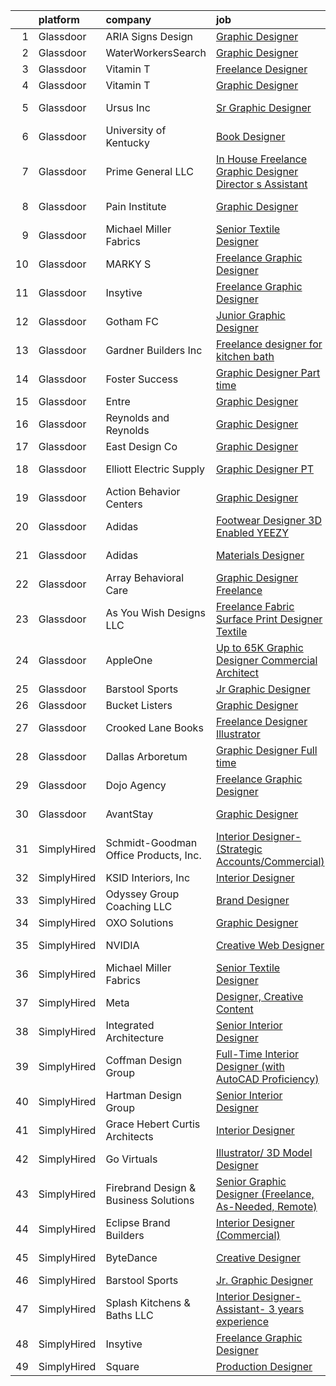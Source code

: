 

|    | platform    | company                               | job                                                                                                                                                                                                                                                                                                                                                                                                                                                                                                                                                                                                                                                                                                                                                                                                                                                                                                                                                                                                                                                                                                                                                                                                                                                                                                                                                                                          | update_time   | location            |
|---:|:------------|:--------------------------------------|:---------------------------------------------------------------------------------------------------------------------------------------------------------------------------------------------------------------------------------------------------------------------------------------------------------------------------------------------------------------------------------------------------------------------------------------------------------------------------------------------------------------------------------------------------------------------------------------------------------------------------------------------------------------------------------------------------------------------------------------------------------------------------------------------------------------------------------------------------------------------------------------------------------------------------------------------------------------------------------------------------------------------------------------------------------------------------------------------------------------------------------------------------------------------------------------------------------------------------------------------------------------------------------------------------------------------------------------------------------------------------------------------|:--------------|:--------------------|
|  1 | Glassdoor   | ARIA Signs   Design                   | [Graphic Designer](https://www.glassdoor.com/partner/jobListing.htm?pos=121&ao=1136043&s=58&guid=00000180f9fd9bfa8254cbcf3e355101&src=GD_JOB_AD&t=SR&vt=w&ea=1&cs=1_21ace6d4&cb=1653461589572&jobListingId=1007874064270&jrtk=3-0-1g3svr762q6na801-1g3svr76fq0ta800-22d7efb373648efc-)                                                                                                                                                                                                                                                                                                                                                                                                                                                                                                                                                                                                                                                                                                                                                                                                                                                                                                                                                                                                                                                                                                       | 6d            | Houston, TX         |
|  2 | Glassdoor   | WaterWorkersSearch                    | [Graphic Designer](https://www.glassdoor.com/partner/jobListing.htm?pos=102&ao=1110586&s=58&guid=00000180f9fd9bfa8254cbcf3e355101&src=GD_JOB_AD&t=SR&vt=w&ea=1&cs=1_0c20fce2&cb=1653461589570&jobListingId=1007889065703&cpc=883DC43018083D9A&jrtk=3-0-1g3svr762q6na801-1g3svr76fq0ta800-0d763099e7cec011--6NYlbfkN0D_KRozbKJx95I3LRYgbj09bqBDFeyQG4s8tCOB31p2DNVdXqNB5LD0USCF1PZSFZ_dQuXfUC5lkX0ULfMTRnBr9VZweq4rz5uvTG5RnI22ViwfKnMf3xScNgQ-MDQcqebsaRUX6d-c76isXhHYp9STD27u8vuBUPG9cPLkDb9JhefEcQku7ZixHMwAq8R19NDd4NaERuSeYVQs5KiAOJ5VL4aWH3FNp3ZCc5ZVt9kfML8SdZiaz3FAIWT9eWE_fgIzM9lHPDmebXa2UIrC3ZzcOXqW4ivuMhI3Gz0Q58N30h2WT-zwdvTrcGAxQaCEi4P8j-4nsYmP6rCmj80VNSU8q4zfsAoYBJ7U3BieQmCYRfZfTGGFcY9fxIV2yzHia43YPMbS6RAsY3Oji4kUpspxpNDQvtx-IC9vkemLIH65gd-C8q8iUtcZm9-fgWVwLQWnKvk9Z9de4iJ2k4KYzajw854Wd-WpfNkcNQXYtOeycv8VMPI4IcX8Vmsbx051_ozCEEjJyqTyhQ%3D%3D)                                                                                                                                                                                                                                                                                                                                                                                                                                                                                                                      | 24h           | Remote              |
|  3 | Glassdoor   | Vitamin T                             | [Freelance Designer](https://www.glassdoor.com/partner/jobListing.htm?pos=108&ao=1110586&s=58&guid=00000180f9fd9bfa8254cbcf3e355101&src=GD_JOB_AD&t=SR&vt=w&cs=1_00933f2c&cb=1653461589571&jobListingId=1007886606457&cpc=3BA4CE39D5B5DEF5&jrtk=3-0-1g3svr762q6na801-1g3svr76fq0ta800-2ff419e625ff879c--6NYlbfkN0DMrcEu7yrtATojKJA7cEzGQ3FdRGWLh0CZQInL4ECGI6k5tN82kdM0cJmh4vC7GghVxyrUzrjmtHL2XXE1xu1WKn47zudU_8G7rKAeR5STyoms0UwUagd24LgO-MmLJh0bEVwf0VV0WMipix3sZShRi-pdAuurRcY5e-lstS1LNlh8PK3UnagqYbzg-vQZNcJRl7DAYJwL2_lw5nr332oSSY-4DTuBEFCbAtFjnQL8T2WaM8gDOO26dFkk-0Ejuy1KPPk2tjpvmPspgnzVMGqLgWkv2yjTa8k8UK_s4PUvO-mg5b0Wn0Pe7ebnq4uzSli8YHEVCWkE4wvqbAdf6QzfVWJ9e26uMwsqrDDgJM1-GqZ7syiuB-8YE7FUoqYjRlWCEY3iT3ef587pwuMZfCnKFLukshMtycv7GPqFwLMr7_11S5_nVS6oaBELbDJfegrCu9CUfujYhmw2qhhGCIM3)                                                                                                                                                                                                                                                                                                                                                                                                                                                                                                                                                                                     | 1d            | Boston, MA          |
|  4 | Glassdoor   | Vitamin T                             | [Graphic Designer](https://www.glassdoor.com/partner/jobListing.htm?pos=109&ao=1110586&s=58&guid=00000180f9fd9bfa8254cbcf3e355101&src=GD_JOB_AD&t=SR&vt=w&cs=1_996e4dfd&cb=1653461589571&jobListingId=1007877187329&cpc=3BA4CE39D5B5DEF5&jrtk=3-0-1g3svr762q6na801-1g3svr76fq0ta800-a904d3ba8a45659f--6NYlbfkN0DMrcEu7yrtATojKJA7cEzGQ3FdRGWLh0CZQInL4ECGI6k5tN82kdM0OKoro5eXmjrufZqZtXfByh95POie7Dk4LU8AtDKfROUtvhwyHSRX0BPiC4O9LsMimw_JRRO4mI7EgKB9dPnx7FcR5W7gjg1_OSVrvxRwmVUfNlu4UljO7rn2zyAhYNVzjkWrm2rb1XT7ssH6nb8iVvZ87R3n3tushEqgrwKVPSKknf6MtI_yzHdHOSSiDqiBXaHQVY8NO5w6rhZoNlV8RExraHhqXDIkUaFQHWHL2KFUOncaOcC1o2jFVQy3YBwF9ja4Ph99p4_IJWOik0NRF0WYHdDBW9QJHl39p0aQSgBe-IGjukixP6P17SglTg-ZII2lSdenKx64jNR2pFegkn7xUvT_-9uCuH1vJ_cpPHLocpj4qpx19-_KiI7nnEZIf-WyZyIBhYcYWmhJdHe3DN4FXhENXeWY)                                                                                                                                                                                                                                                                                                                                                                                                                                                                                                                                                                                       | 5d            | Remote              |
|  5 | Glassdoor   | Ursus  Inc                            | [Sr Graphic Designer](https://www.glassdoor.com/partner/jobListing.htm?pos=106&ao=1110586&s=58&guid=00000180f9fd9bfa8254cbcf3e355101&src=GD_JOB_AD&t=SR&vt=w&ea=1&cs=1_73ea5319&cb=1653461589571&jobListingId=1007886424279&cpc=32EE424DE2B657EB&jrtk=3-0-1g3svr762q6na801-1g3svr76fq0ta800-89c2e84f7fcfd177--6NYlbfkN0CT8vBT9H5mqECx2dfLV_FONLPDKpIRssxVwtj05Tmm4rA5I0VNOPdM1oYsK66ov5qYknUnrRNbxY2gIfH2a8OxlVd1JP9qCWJh5re9cu7D1lALsCFtF_Gx4Jmps0hiq7U65pzRnQyXJSVgbb7plQpHlknK_fSQscyCUA3DVP0BPQJY_---gAf6OEcznxmjeRVkNwnESzZWu1WDY8b3794p_npmAb5jEueHxgiNVxF9U5GC1CEU2KkM-0g5G6OHc1qeEbWMC64MRXjbcOw50-xnVXG4GoLT180iZ9LY7e4xXVnZy4tMrMQSbgE4SWlDyccsZJwZZfyOZa0ecvSLQymIpjUF2a2cXcYC1_113P1UIetm9ktIx_VZThyTToFImyDaK72ij6pFKH5DaZsyRGjvEzxBUQKiJY5x3XfqZesjlx44GVgOL7T_31-G4w6uLeOIBfGUD5az4Ow6es_QL2CXQHYbkcO7QB_LluZCnAFbWYeMiOQbw9n0G5QFibQG17041w_Hoz0QArh6F752wrmkOmklLJQ35uazSzpzYlq1nUJoY2ucj-sqxN1SGyVGtdIMsEMzETmYNIcBmeLtCbWyotDnKBM75FzOT-rdd2ocTDTdPfGNVlKesO4nQvsJP81e0GTIyxXRvmfyVj2ry6o8jY39KZ5-MskW_5Cxm7IEzZuwXiAFkwKngtGxToOMbl8m2Dun4mpXLIlQTBJ5xMmtYDf8ijnhJY8gLpR8UsFFIp04mTlM0KMPaWtVcVJP2dH0QKoS6JShmxuSBkymWGhN8F8FXOHRYXYhVQ92tR9aqPsSs9db3gYvDGz-SOh7Zlca2fRsTBDEWeDt2jl-lmEOeJyKkwn8W5wCHNKxlhLue7LKnZk4s8bREfmWQMy3k22X-XPHR3-dSzc5F-_UrXkXY1L1ig0LsJ3exYM8uUpXQRa6lgQ7HVXaBZkwNAIdVuMEZwzWCJ_yXgc5797nDqUBkoh_-UBTo4iszh6G8plJlhlIuUroHmrGWUBjukNglQ0%3D) | 1d            | Rancho Cordova, CA  |
|  6 | Glassdoor   | University of Kentucky                | [Book Designer](https://www.glassdoor.com/partner/jobListing.htm?pos=120&ao=1136043&s=58&guid=00000180f9fd9bfa8254cbcf3e355101&src=GD_JOB_AD&t=SR&vt=w&cs=1_289fe565&cb=1653461589572&jobListingId=1007890618326&jrtk=3-0-1g3svr762q6na801-1g3svr76fq0ta800-f80e0030a4eaf3ac-)                                                                                                                                                                                                                                                                                                                                                                                                                                                                                                                                                                                                                                                                                                                                                                                                                                                                                                                                                                                                                                                                                                               | 24h           | Lexington, KY       |
|  7 | Glassdoor   | Prime General LLC                     | [In House  Freelance Graphic Designer   Director s Assistant](https://www.glassdoor.com/partner/jobListing.htm?pos=126&ao=1136043&s=58&guid=00000180f9fd9bfa8254cbcf3e355101&src=GD_JOB_AD&t=SR&vt=w&ea=1&cs=1_db051da7&cb=1653461589573&jobListingId=1007886244062&jrtk=3-0-1g3svr762q6na801-1g3svr76fq0ta800-ac7da59350754620-)                                                                                                                                                                                                                                                                                                                                                                                                                                                                                                                                                                                                                                                                                                                                                                                                                                                                                                                                                                                                                                                            | 1d            | Hollywood, FL       |
|  8 | Glassdoor   | Pain Institute                        | [Graphic Designer](https://www.glassdoor.com/partner/jobListing.htm?pos=122&ao=1136043&s=58&guid=00000180f9fd9bfa8254cbcf3e355101&src=GD_JOB_AD&t=SR&vt=w&ea=1&cs=1_c531384b&cb=1653461589572&jobListingId=1007881288551&jrtk=3-0-1g3svr762q6na801-1g3svr76fq0ta800-f14c5afbb326ee4a-)                                                                                                                                                                                                                                                                                                                                                                                                                                                                                                                                                                                                                                                                                                                                                                                                                                                                                                                                                                                                                                                                                                       | 3d            | Philadelphia, PA    |
|  9 | Glassdoor   | Michael Miller Fabrics                | [Senior Textile Designer](https://www.glassdoor.com/partner/jobListing.htm?pos=101&ao=1110586&s=58&guid=00000180f9fd9bfa8254cbcf3e355101&src=GD_JOB_AD&t=SR&vt=w&ea=1&cs=1_7d95b6fc&cb=1653461589570&jobListingId=1007890097618&cpc=C3517E2410EFB392&jrtk=3-0-1g3svr762q6na801-1g3svr76fq0ta800-1199109f65cb0bc2--6NYlbfkN0Aa_Hwcb3A6wpbuysl_ekJeGPboXr2ELun7xWY3K7GOUB81oL_2bkKwlTZQqeaFZL6HZmTjTPZMZY4XhyVatta2lrF2HKWjEMO7NmKWkaX_4pSqjZqGKpbAyvV2h-8O8hKnl7Pxc2rFv7aq49SjMN5Aiiv2jJb8QJjJF_B3ihQ4lvnzf6-H_HXf6-TL3ZVvbqdhSNsIa0Gt0JYuLPqpw2hEvbUXpUg-ixD6Za02KO_vRadxpUK2bs86rnlok5eanWMouDVDvIfI4B9qJkqRPvqj1GlMH5M19UdjMMwlATa3c2efhIh3itoSyp3Bi6_PMsd0Ni2jND9hluuZh8eUbotkivy1SiDY_p2cTaVKVHOCEbMQCwDTZYRHBqstKe6t-WeHBDazPbeqQcSBr1Ya8ZHr0Wyyo2F13bAZbcKUTlw-m2hLxJfaLnCqQAAt5ZZaPSmW0avmIaLSPUxt_0TTuwi-6uMRWA-eL6qy_E3aeAHHKoLbBalTr1y4rDLyV7MrsKZkYa9kiUKv8g%3D%3D)                                                                                                                                                                                                                                                                                                                                                                                                                                                                                                               | 24h           | Remote              |
| 10 | Glassdoor   | MARKY S                               | [Freelance Graphic Designer](https://www.glassdoor.com/partner/jobListing.htm?pos=104&ao=1110586&s=58&guid=00000180f9fd9bfa8254cbcf3e355101&src=GD_JOB_AD&t=SR&vt=w&ea=1&cs=1_da041a57&cb=1653461589570&jobListingId=1007873404210&cpc=8795CF9063CD573D&jrtk=3-0-1g3svr762q6na801-1g3svr76fq0ta800-4f88184988ccf3f9--6NYlbfkN0DSZpia-llhA_d2WiE2ZCJcgLb9DAQs5YJ_lAiWpVbPO7W_L63wOYOxmYLR_ApEBwNmNvnlBKN5ffhJUmdoOg81GURJ9OOamVP9G_ty3zHO5jT6WVOZ74wq-ppRNkPxQuBv0Up7t9YRfpVgdSX-7LVGZExfuhei2kECRjRYKs6sIeueGwIar5P3zg0P0h4h2Z2nlS_EG-jO0Bi0ECpJtSbXTGA8xp1hyCopZAV88hhcCaXYqUKKaBZ-_sKgd8e5nOjeTNkzNF6VQV3iknntLwx2QUmi3vxA0HFoQos0EgXSgJrSxAqCGelx3klEzROLRWRB_VXeid98RzPNnrpOQ4pEBa8h0JgQP0I_I56HU-20axCgJ8YN0rclGdpreyAczY8v_bu48kFGqgs4EfIGdVqphDsY7t9J4aQ1QMyMpW0rU59Y-UJlzTmTeioYNGz2C45MKYs_bvxPEHTVZFXCTPTbwL0xEGC2j_K_8-EvMWgSGI8pDJtEYYQ1GkN2OvNRGaI%3D)                                                                                                                                                                                                                                                                                                                                                                                                                                                                                                                          | 6d            | Miami, FL           |
| 11 | Glassdoor   | Insytive                              | [Freelance Graphic Designer](https://www.glassdoor.com/partner/jobListing.htm?pos=124&ao=1136043&s=58&guid=00000180f9fd9bfa8254cbcf3e355101&src=GD_JOB_AD&t=SR&vt=w&ea=1&cs=1_cd19a766&cb=1653461589573&jobListingId=1007867254814&jrtk=3-0-1g3svr762q6na801-1g3svr76fq0ta800-bb68b0a2a8bae60e-)                                                                                                                                                                                                                                                                                                                                                                                                                                                                                                                                                                                                                                                                                                                                                                                                                                                                                                                                                                                                                                                                                             | 8d            | Remote              |
| 12 | Glassdoor   | Gotham FC                             | [Junior Graphic Designer](https://www.glassdoor.com/partner/jobListing.htm?pos=127&ao=1136043&s=58&guid=00000180f9fd9bfa8254cbcf3e355101&src=GD_JOB_AD&t=SR&vt=w&cs=1_d4a823ab&cb=1653461589573&jobListingId=1007889234384&jrtk=3-0-1g3svr762q6na801-1g3svr76fq0ta800-e4f043f49924bdb2-)                                                                                                                                                                                                                                                                                                                                                                                                                                                                                                                                                                                                                                                                                                                                                                                                                                                                                                                                                                                                                                                                                                     | 24h           | Whippany, NJ        |
| 13 | Glassdoor   | Gardner Builders  Inc                 | [Freelance designer for kitchen bath](https://www.glassdoor.com/partner/jobListing.htm?pos=103&ao=1110586&s=58&guid=00000180f9fd9bfa8254cbcf3e355101&src=GD_JOB_AD&t=SR&vt=w&ea=1&cs=1_71f3efb8&cb=1653461589570&jobListingId=1007876257844&cpc=4B4B39186BDA197B&jrtk=3-0-1g3svr762q6na801-1g3svr76fq0ta800-61370049566d294a--6NYlbfkN0D3hieoBCDQKcsfjntCZXmPRW24em50sGl1jKr7U2ci7jGQc_OQqp5x8L8AR7pTLS0sLFsn-RMc2cuj0pRPeZ_ET6WtUfMyaKHhasfFzNoFKVg9sEvaw3AQhMNzhfGiJVLuJ_v23LbzEabuEhp2npUFp-cUyd-V5JtEDNatT9BG8VN6DBJRT05TNVqotY2iHdyaIw8JCGfEX_4WFZBFVMBeXaGbLAbLGesrDrenMJ-ILwBhsXU3J7v7FbCMJzJPcyngQCL_ghC5zcA_AlZ1QlLQJ4InwGtwuMkDn9rtWWlIGrjDitEA3PfqxyC2Oivas51NHYpwcJqFA_psZ2S9sl9NPWeZd4ulkvDDLTGLqYxfgew-ojX4I9NXArnnRpHGNtKm0fn0qBIxDKfqTToYSbqX48aGbPT3E1W7ZlwpgwdqAAua2LIkRSRocLcW1R2tcMtH_z6AqJW3qLi5QFILH60Lz6DY5lqSvnYqgsUqBbLqg2JiM5uvd6lqEnpoHyupeEwiz8-T29dSJQ%3D%3D)                                                                                                                                                                                                                                                                                                                                                                                                                                                                                                   | 5d            | Troy, MI            |
| 14 | Glassdoor   | Foster Success                        | [Graphic Designer   Part time](https://www.glassdoor.com/partner/jobListing.htm?pos=111&ao=1136043&s=58&guid=00000180f9fd9bfa8254cbcf3e355101&src=GD_JOB_AD&t=SR&vt=w&cs=1_ffd91762&cb=1653461589571&jobListingId=1007891133481&jrtk=3-0-1g3svr762q6na801-1g3svr76fq0ta800-c8b2c0a48422281f-)                                                                                                                                                                                                                                                                                                                                                                                                                                                                                                                                                                                                                                                                                                                                                                                                                                                                                                                                                                                                                                                                                                | 24h           | Indianapolis, IN    |
| 15 | Glassdoor   | Entre                                 | [Graphic Designer](https://www.glassdoor.com/partner/jobListing.htm?pos=128&ao=1136043&s=58&guid=00000180f9fd9bfa8254cbcf3e355101&src=GD_JOB_AD&t=SR&vt=w&ea=1&cs=1_470671d9&cb=1653461589573&jobListingId=1007885843456&jrtk=3-0-1g3svr762q6na801-1g3svr76fq0ta800-f2a6c0374afe65cd-)                                                                                                                                                                                                                                                                                                                                                                                                                                                                                                                                                                                                                                                                                                                                                                                                                                                                                                                                                                                                                                                                                                       | 1d            | Remote              |
| 16 | Glassdoor   | Reynolds and Reynolds                 | [Graphic Designer](https://www.glassdoor.com/partner/jobListing.htm?pos=119&ao=1136043&s=58&guid=00000180f9fd9bfa8254cbcf3e355101&src=GD_JOB_AD&t=SR&vt=w&cs=1_5d4d0f75&cb=1653461589572&jobListingId=1007882308626&jrtk=3-0-1g3svr762q6na801-1g3svr76fq0ta800-c5dc4234737ba0a9-)                                                                                                                                                                                                                                                                                                                                                                                                                                                                                                                                                                                                                                                                                                                                                                                                                                                                                                                                                                                                                                                                                                            | 2d            | Celina, OH          |
| 17 | Glassdoor   | East Design Co                        | [Graphic Designer](https://www.glassdoor.com/partner/jobListing.htm?pos=130&ao=1136043&s=58&guid=00000180f9fd9bfa8254cbcf3e355101&src=GD_JOB_AD&t=SR&vt=w&ea=1&cs=1_6f89904b&cb=1653461589573&jobListingId=1007889396896&jrtk=3-0-1g3svr762q6na801-1g3svr76fq0ta800-f0502b35c96ed8ca-)                                                                                                                                                                                                                                                                                                                                                                                                                                                                                                                                                                                                                                                                                                                                                                                                                                                                                                                                                                                                                                                                                                       | 24h           | Lindale, TX         |
| 18 | Glassdoor   | Elliott Electric Supply               | [Graphic Designer   PT](https://www.glassdoor.com/partner/jobListing.htm?pos=129&ao=1136043&s=58&guid=00000180f9fd9bfa8254cbcf3e355101&src=GD_JOB_AD&t=SR&vt=w&cs=1_758cc215&cb=1653461589573&jobListingId=1007854745559&jrtk=3-0-1g3svr762q6na801-1g3svr76fq0ta800-3174f8e865803e3d-)                                                                                                                                                                                                                                                                                                                                                                                                                                                                                                                                                                                                                                                                                                                                                                                                                                                                                                                                                                                                                                                                                                       | 13d           | Nacogdoches, TX     |
| 19 | Glassdoor   | Action Behavior Centers               | [Graphic Designer](https://www.glassdoor.com/partner/jobListing.htm?pos=125&ao=1136043&s=58&guid=00000180f9fd9bfa8254cbcf3e355101&src=GD_JOB_AD&t=SR&vt=w&ea=1&cs=1_8c346a64&cb=1653461589573&jobListingId=1007873666704&jrtk=3-0-1g3svr762q6na801-1g3svr76fq0ta800-879aeaec21fec8c8-)                                                                                                                                                                                                                                                                                                                                                                                                                                                                                                                                                                                                                                                                                                                                                                                                                                                                                                                                                                                                                                                                                                       | 6d            | Austin, TX          |
| 20 | Glassdoor   | Adidas                                | [Footwear Designer  3D Enabled   YEEZY](https://www.glassdoor.com/partner/jobListing.htm?pos=117&ao=1136043&s=58&guid=00000180f9fd9bfa8254cbcf3e355101&src=GD_JOB_AD&t=SR&vt=w&cs=1_730cbaa9&cb=1653461589572&jobListingId=1007890038930&jrtk=3-0-1g3svr762q6na801-1g3svr76fq0ta800-e7b51a181c5a11c9-)                                                                                                                                                                                                                                                                                                                                                                                                                                                                                                                                                                                                                                                                                                                                                                                                                                                                                                                                                                                                                                                                                       | 24h           | Los Angeles, CA     |
| 21 | Glassdoor   | Adidas                                | [Materials Designer](https://www.glassdoor.com/partner/jobListing.htm?pos=113&ao=1136043&s=58&guid=00000180f9fd9bfa8254cbcf3e355101&src=GD_JOB_AD&t=SR&vt=w&cs=1_a7f6ddbf&cb=1653461589571&jobListingId=1007889398486&jrtk=3-0-1g3svr762q6na801-1g3svr76fq0ta800-bba07d413d4a29d1-)                                                                                                                                                                                                                                                                                                                                                                                                                                                                                                                                                                                                                                                                                                                                                                                                                                                                                                                                                                                                                                                                                                          | 24h           | Los Angeles, CA     |
| 22 | Glassdoor   | Array Behavioral Care                 | [Graphic Designer  Freelance ](https://www.glassdoor.com/partner/jobListing.htm?pos=116&ao=1136043&s=58&guid=00000180f9fd9bfa8254cbcf3e355101&src=GD_JOB_AD&t=SR&vt=w&ea=1&cs=1_02d520c5&cb=1653461589572&jobListingId=1007885879294&jrtk=3-0-1g3svr762q6na801-1g3svr76fq0ta800-3a834215adb3210e-)                                                                                                                                                                                                                                                                                                                                                                                                                                                                                                                                                                                                                                                                                                                                                                                                                                                                                                                                                                                                                                                                                           | 1d            | Mount Laurel, NJ    |
| 23 | Glassdoor   | As You Wish Designs LLC               | [Freelance Fabric Surface Print Designer  Textile ](https://www.glassdoor.com/partner/jobListing.htm?pos=123&ao=1136043&s=58&guid=00000180f9fd9bfa8254cbcf3e355101&src=GD_JOB_AD&t=SR&vt=w&ea=1&cs=1_69cb27a3&cb=1653461589573&jobListingId=1007854777155&jrtk=3-0-1g3svr762q6na801-1g3svr76fq0ta800-b4f17135a9efc991-)                                                                                                                                                                                                                                                                                                                                                                                                                                                                                                                                                                                                                                                                                                                                                                                                                                                                                                                                                                                                                                                                      | 13d           | Remote              |
| 24 | Glassdoor   | AppleOne                              | [Up to  65K Graphic Designer   Commercial Architect](https://www.glassdoor.com/partner/jobListing.htm?pos=107&ao=1110586&s=58&guid=00000180f9fd9bfa8254cbcf3e355101&src=GD_JOB_AD&t=SR&vt=w&ea=1&cs=1_43900c49&cb=1653461589571&jobListingId=1007890947082&cpc=F41FEAB56D215062&jrtk=3-0-1g3svr762q6na801-1g3svr76fq0ta800-f0108969f3bdac24--6NYlbfkN0Akmm0SHSm6KXMG3PLe28cvsql5ALZY-VGg2iXYcU3b0_QqRwb6uEYTLIurolMOrvwfooJyGCpksaNTJRhpHdgzzJrvvcJDfwqOr9TrY1AeOQgdzK-vh1VBW5UTVg7AR2m0MSsWcoWhtWt3HANb4oYwDD627OKOh7putKqLsZYU6XWA7plo4MPD3SLnayEOS6z_paSqG6IFMDEvPbaSKGOdMwKI8OyTHWixWEiJsYczc6_lAf7sEYyXCQdPHoWlsoTmcY1XDwTDwYIxbq-PMDq0rg7T4gvj18G64-KMPEzC5P12GI2P5e5H5FdpfT6p10HNIfXfiozG8Lm6qUPbzPdsoXysFZDWuddnL6TRprFg-q7srKM3cGtMl4XFzwZ_K3BdVJKagANcCWrSJuyqkki5HE9QckA-_3CiwunH8oZO_2MlVvqQh6w5fqisfDhUWx3-ytQr7qfjvnl7wAyxDDc9OAtbJyEhXPCjKOdGZbaKG8tjUfDTC8ADwE49YQkHxIVKHwuizggSsU4DiMSAUdlcy0YggBj7oj0371ME0KE9CVsSqLmCLs2N3IkJMAFwFxc%3D)                                                                                                                                                                                                                                                                                                                                                                                                                                  | 24h           | Irvine, CA          |
| 25 | Glassdoor   | Barstool Sports                       | [Jr  Graphic Designer](https://www.glassdoor.com/partner/jobListing.htm?pos=110&ao=1136043&s=58&guid=00000180f9fd9bfa8254cbcf3e355101&src=GD_JOB_AD&t=SR&vt=w&ea=1&cs=1_0793b08a&cb=1653461589571&jobListingId=1007872983217&jrtk=3-0-1g3svr762q6na801-1g3svr76fq0ta800-7fb119ac1993d3bd-)                                                                                                                                                                                                                                                                                                                                                                                                                                                                                                                                                                                                                                                                                                                                                                                                                                                                                                                                                                                                                                                                                                   | 6d            | New York, NY        |
| 26 | Glassdoor   | Bucket Listers                        | [Graphic Designer](https://www.glassdoor.com/partner/jobListing.htm?pos=115&ao=1136043&s=58&guid=00000180f9fd9bfa8254cbcf3e355101&src=GD_JOB_AD&t=SR&vt=w&cs=1_6f18c68d&cb=1653461589572&jobListingId=1007875829986&jrtk=3-0-1g3svr762q6na801-1g3svr76fq0ta800-8c5d7b8ad43f18e2-)                                                                                                                                                                                                                                                                                                                                                                                                                                                                                                                                                                                                                                                                                                                                                                                                                                                                                                                                                                                                                                                                                                            | 5d            | Remote              |
| 27 | Glassdoor   | Crooked Lane Books                    | [Freelance Designer Illustrator](https://www.glassdoor.com/partner/jobListing.htm?pos=114&ao=1136043&s=58&guid=00000180f9fd9bfa8254cbcf3e355101&src=GD_JOB_AD&t=SR&vt=w&cs=1_ec8b7caa&cb=1653461589572&jobListingId=1007871417259&jrtk=3-0-1g3svr762q6na801-1g3svr76fq0ta800-8c087960cb465454-)                                                                                                                                                                                                                                                                                                                                                                                                                                                                                                                                                                                                                                                                                                                                                                                                                                                                                                                                                                                                                                                                                              | 7d            | Remote              |
| 28 | Glassdoor   | Dallas Arboretum                      | [Graphic Designer   Full time](https://www.glassdoor.com/partner/jobListing.htm?pos=112&ao=1136043&s=58&guid=00000180f9fd9bfa8254cbcf3e355101&src=GD_JOB_AD&t=SR&vt=w&cs=1_0c890d4a&cb=1653461589571&jobListingId=1007890844791&jrtk=3-0-1g3svr762q6na801-1g3svr76fq0ta800-60b9dc9fedc6a2db-)                                                                                                                                                                                                                                                                                                                                                                                                                                                                                                                                                                                                                                                                                                                                                                                                                                                                                                                                                                                                                                                                                                | 24h           | Dallas, TX          |
| 29 | Glassdoor   | Dojo Agency                           | [Freelance Graphic Designer](https://www.glassdoor.com/partner/jobListing.htm?pos=105&ao=1110586&s=58&guid=00000180f9fd9bfa8254cbcf3e355101&src=GD_JOB_AD&t=SR&vt=w&ea=1&cs=1_10afb711&cb=1653461589571&jobListingId=1007886314219&cpc=F41FEAB56D215062&jrtk=3-0-1g3svr762q6na801-1g3svr76fq0ta800-e1971c5e7f865864--6NYlbfkN0BJ7SxFFu0QS4s1WksMiRI1tKjLJJuNPDUQ_PYvNvf3fpUzcpH-6oJ1gM9ZieZiUVApO4EXtJPJ4hzvl3ekleuOI2KrkFbOcArk2rtAUlVu53MGm_q-S3UTLucUxmWS18iyZvJQrtozoBbkMf2-jh_fwPDIZahjC3Rt9-KJN3IEAo5njvaWVslXID93r8-9Ey5QJt7bN8s1Zuih9JlWsCS6iJ2XZcM25T9IMPwY5qeq2ulNIr1cnh8pWoM9U_Yu1c6drvWCLbJbgXAnmtdx9GX6Zu2kLImfxorEoeuRGYTkFjs3TAn7htw38FI6ZbVwCsgndQfKuV2j8GZtTSMnGPVOXDQHXQFOSIsz_A6XNM4KXoSrXbQQ4ex_gX6hLuYblPfdlD8SilAEwFujFG5xllCqoC5JyKjr48LJMHoSNo0oayaRCXa1ZM1Qqx2g0HMO_SSE4c9hRuW_Civ2AOeIS7a0ii5b0cnYC9_wsDaLtzhPkYgw5uBONXXuoZaLSZeudkY%3D)                                                                                                                                                                                                                                                                                                                                                                                                                                                                                                                          | 1d            | Washington State    |
| 30 | Glassdoor   | AvantStay                             | [Graphic Designer](https://www.glassdoor.com/partner/jobListing.htm?pos=118&ao=1136043&s=58&guid=00000180f9fd9bfa8254cbcf3e355101&src=GD_JOB_AD&t=SR&vt=w&ea=1&cs=1_cacafad3&cb=1653461589575&jobListingId=1007863140475&jrtk=3-0-1g3svr762q6na801-1g3svr76fq0ta800-1df68147e04e1212-)                                                                                                                                                                                                                                                                                                                                                                                                                                                                                                                                                                                                                                                                                                                                                                                                                                                                                                                                                                                                                                                                                                       | 10d           | Los Angeles, CA     |
| 31 | SimplyHired | Schmidt-Goodman Office Products, Inc. | [Interior Designer- (Strategic Accounts/Commercial)](https://www.simplyhired.com/job/4OHedwTN4UazEGnoPC6h8_xlWEO6PPSP3L1PtGS61C9VgmCMZ0LimA?q=creative+designer)                                                                                                                                                                                                                                                                                                                                                                                                                                                                                                                                                                                                                                                                                                                                                                                                                                                                                                                                                                                                                                                                                                                                                                                                                             | Recently      | Rochester, MN       |
| 32 | SimplyHired | KSID Interiors, Inc                   | [Interior Designer](https://www.simplyhired.com/job/F6XYY5RhMuIupSgbiCXRjLVGiVWL98ueB48iYTaZcnS9gQd70bBNWQ?q=creative+designer)                                                                                                                                                                                                                                                                                                                                                                                                                                                                                                                                                                                                                                                                                                                                                                                                                                                                                                                                                                                                                                                                                                                                                                                                                                                              | Recently      | Springfield, IL     |
| 33 | SimplyHired | Odyssey Group Coaching LLC            | [Brand Designer](https://www.simplyhired.com/job/KMk5IN8nW-ddWNlJA761_eAsYVtwLKNm_uOZ0DmBkbHyTe1NRKFrfA?q=creative+designer)                                                                                                                                                                                                                                                                                                                                                                                                                                                                                                                                                                                                                                                                                                                                                                                                                                                                                                                                                                                                                                                                                                                                                                                                                                                                 | 6d            | Remote              |
| 34 | SimplyHired | OXO Solutions                         | [Graphic Designer](https://www.simplyhired.com/job/BXUyWLRJM5GqlXxmpwBw-g_A_qs7M6-f7IDZTvQqqHxFROKtKw3p1Q?q=creative+designer)                                                                                                                                                                                                                                                                                                                                                                                                                                                                                                                                                                                                                                                                                                                                                                                                                                                                                                                                                                                                                                                                                                                                                                                                                                                               | Recently      | Adobe, AZ           |
| 35 | SimplyHired | NVIDIA                                | [Creative Web Designer](https://www.simplyhired.com/job/ezv4CmHSyH709E7xBbFXrK-OnATltf_1_rfWMPE28vV3L7fx7FRnbQ?q=creative+designer)                                                                                                                                                                                                                                                                                                                                                                                                                                                                                                                                                                                                                                                                                                                                                                                                                                                                                                                                                                                                                                                                                                                                                                                                                                                          | Recently      | Santa Clara, CA     |
| 36 | SimplyHired | Michael Miller Fabrics                | [Senior Textile Designer](https://www.simplyhired.com/job/pKpLMSNOBYfk5cYrOaG7qEwwgg0nkFCy2Rmz4w4rRoMG4hn9jKOwmw?q=creative+designer)                                                                                                                                                                                                                                                                                                                                                                                                                                                                                                                                                                                                                                                                                                                                                                                                                                                                                                                                                                                                                                                                                                                                                                                                                                                        | Today         | Remote              |
| 37 | SimplyHired | Meta                                  | [Designer, Creative Content](https://www.simplyhired.com/job/VB18A6NvM2NO3j1ySntZrprkAE9jkcWlle5z2340GbqYLduSU5ljww?q=creative+designer)                                                                                                                                                                                                                                                                                                                                                                                                                                                                                                                                                                                                                                                                                                                                                                                                                                                                                                                                                                                                                                                                                                                                                                                                                                                     | Recently      | Remote +3 locations |
| 38 | SimplyHired | Integrated Architecture               | [Senior Interior Designer](https://www.simplyhired.com/job/LAOCRCVBxS3U14sAUC3_e5NXd8aCSlLkQm-nD4C6sv3_ceVXXWLPXA?q=creative+designer)                                                                                                                                                                                                                                                                                                                                                                                                                                                                                                                                                                                                                                                                                                                                                                                                                                                                                                                                                                                                                                                                                                                                                                                                                                                       | Recently      | Grand Rapids, MI    |
| 39 | SimplyHired | Coffman Design Group                  | [Full-Time Interior Designer (with AutoCAD Proficiency)](https://www.simplyhired.com/job/Xx7hJsbn6OIObeoohRD70Y4VdH0y_sC279UDSdlsem1MGWNh8Uj_rg?q=creative+designer)                                                                                                                                                                                                                                                                                                                                                                                                                                                                                                                                                                                                                                                                                                                                                                                                                                                                                                                                                                                                                                                                                                                                                                                                                         | Recently      | Naples, FL          |
| 40 | SimplyHired | Hartman Design Group                  | [Senior Interior Designer](https://www.simplyhired.com/job/DoJeZfmJ3oegf4VFu1T5RNfVR0vOTRquqkQWPON31nRznnltc3G6Dw?q=creative+designer)                                                                                                                                                                                                                                                                                                                                                                                                                                                                                                                                                                                                                                                                                                                                                                                                                                                                                                                                                                                                                                                                                                                                                                                                                                                       | Recently      | Washington, DC      |
| 41 | SimplyHired | Grace Hebert Curtis Architects        | [Interior Designer](https://www.simplyhired.com/job/P4uYYbTk44YufM37BPFLKpQnRPhgT-TJJnBVKOfPULdXvverRsfOJA?q=creative+designer)                                                                                                                                                                                                                                                                                                                                                                                                                                                                                                                                                                                                                                                                                                                                                                                                                                                                                                                                                                                                                                                                                                                                                                                                                                                              | Recently      | New Orleans, LA     |
| 42 | SimplyHired | Go Virtuals                           | [Illustrator/ 3D Model Designer](https://www.simplyhired.com/job/oqSTLmr_09pAnfWfxUczURgXPB7lFvawVnJRfAiEaepsnSt8AuKAQA?q=creative+designer)                                                                                                                                                                                                                                                                                                                                                                                                                                                                                                                                                                                                                                                                                                                                                                                                                                                                                                                                                                                                                                                                                                                                                                                                                                                 | Recently      | Los Angeles, CA     |
| 43 | SimplyHired | Firebrand Design & Business Solutions | [Senior Graphic Designer (Freelance, As-Needed, Remote)](https://www.simplyhired.com/job/vLBe68bI-6HDB2HPW6JA1-LpN-7UW2dXcuR9-7DSAQpngqk3n29wyw?q=creative+designer)                                                                                                                                                                                                                                                                                                                                                                                                                                                                                                                                                                                                                                                                                                                                                                                                                                                                                                                                                                                                                                                                                                                                                                                                                         | Recently      | Remote              |
| 44 | SimplyHired | Eclipse Brand Builders                | [Interior Designer (Commercial)](https://www.simplyhired.com/job/X25uucX0iUyjBPX9LFShukNgRJcESR3zDeCMa0IPzjM9e_VIhYcQrA?q=creative+designer)                                                                                                                                                                                                                                                                                                                                                                                                                                                                                                                                                                                                                                                                                                                                                                                                                                                                                                                                                                                                                                                                                                                                                                                                                                                 | Recently      | Johns Creek, GA     |
| 45 | SimplyHired | ByteDance                             | [Creative Designer](https://www.simplyhired.com/job/0Wsu_j-iNzNT7TgQoCdaUX2VRfM8Y68oP7OcTq4exRfkeEAE8cedQQ?q=creative+designer)                                                                                                                                                                                                                                                                                                                                                                                                                                                                                                                                                                                                                                                                                                                                                                                                                                                                                                                                                                                                                                                                                                                                                                                                                                                              | Recently      | Mountain View, CA   |
| 46 | SimplyHired | Barstool Sports                       | [Jr. Graphic Designer](https://www.simplyhired.com/job/Y4FCpe7Fk3ePIjx5rtw8GJ_lcqAQ7NjV6HkHug89DeJmbte9xR8fEw?q=creative+designer)                                                                                                                                                                                                                                                                                                                                                                                                                                                                                                                                                                                                                                                                                                                                                                                                                                                                                                                                                                                                                                                                                                                                                                                                                                                           | 6d            | New York, NY        |
| 47 | SimplyHired | Splash Kitchens & Baths LLC           | [Interior Designer- Assistant- 3 years experience](https://www.simplyhired.com/job/t30dbj5IB7x-yTnY9dJM4pTmd6rNRsSyE9deGoybzxhRlvzfHNAB3A?q=creative+designer)                                                                                                                                                                                                                                                                                                                                                                                                                                                                                                                                                                                                                                                                                                                                                                                                                                                                                                                                                                                                                                                                                                                                                                                                                               | Recently      | Newnan, GA          |
| 48 | SimplyHired | Insytive                              | [Freelance Graphic Designer](https://www.simplyhired.com/job/n0OripE-PckRlxkJxrOE2mEr9j9h1x-nkx2-OiK6HDT9Q0R3h3_aNw?q=creative+designer)                                                                                                                                                                                                                                                                                                                                                                                                                                                                                                                                                                                                                                                                                                                                                                                                                                                                                                                                                                                                                                                                                                                                                                                                                                                     | 8d            | Remote              |
| 49 | SimplyHired | Square                                | [Production Designer](https://www.simplyhired.com/job/l5P-C7y91sc6650bPnGl7ar8lh0gSU9H0YmDwz-3XICFC2zpbyjcFQ?q=creative+designer)                                                                                                                                                                                                                                                                                                                                                                                                                                                                                                                                                                                                                                                                                                                                                                                                                                                                                                                                                                                                                                                                                                                                                                                                                                                            | 5d            | Remote              |